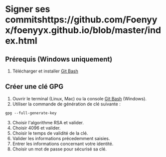 # Signer ses commitshttps://github.com/Foenyyx/foenyyx.github.io/blob/master/index.html

## Prérequis (Windows uniquement)

1. Télécharger et installer [Git Bash](https://git-scm.com/download/win)

## Créer une clé GPG

1. Ouvrir le terminal (Linux, Mac) ou la console [Git Bash](https://git-scm.com/download/win) (Windows).
2. Utiliser la commande de génération de clé suivante :
```markdown
gpg --full-generate-key
```
3. Choisir l'algorithme RSA et valider.
4. Choisir 4096 et valider.
5. Choisir le temps de validité de la clé.
6. Valider les informations précedemment saisies.
7. Entrer les informations concernant votre identité.
8. Choisir un mot de passe pour sécurisé sa clé.
